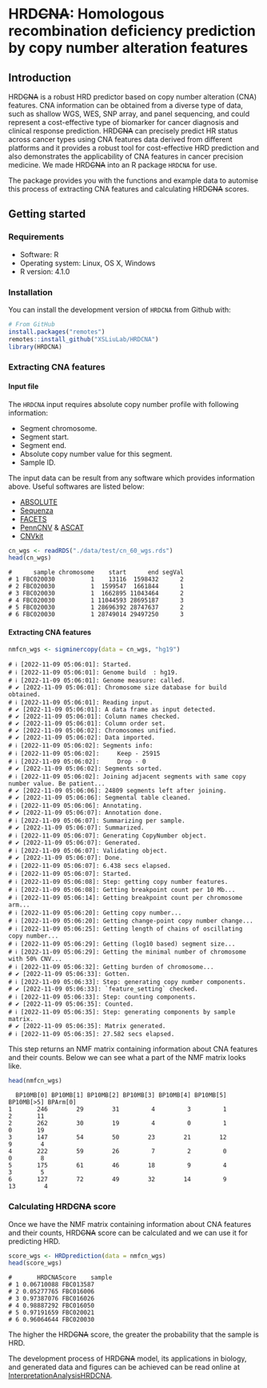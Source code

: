 # HRD~~CNA~~: Homologous recombination deficiency prediction by copy number alteration features

## Introduction

HRD~~CNA~~ is a robust HRD predictor based on copy number alteration (CNA) features. CNA information can be obtained from a diverse type of data, such as shallow WGS, WES, SNP array, and panel sequencing, and could represent a cost-effective type of biomarker for cancer diagnosis and clinical response prediction. HRD~~CNA~~ can precisely predict HR status across cancer types using CNA features data derived from different platforms and it provides a robust tool for cost-effective HRD prediction and also demonstrates the applicability of CNA features in cancer precision medicine. We made HRD~~CNA~~ into an R package `HRDCNA` for use.

The package provides you with the functions and example data to automise this process of extracting CNA features and calculating HRD~~CNA~~ scores.

## Getting started

### Requirements

-   Software: R
-   Operating system: Linux, OS X, Windows
-   R version: 4.1.0

### Installation
You can install the development version of `HRDCNA` from Github with:
``` r
# From GitHub
install.packages("remotes")
remotes::install_github("XSLiuLab/HRDCNA")
library(HRDCNA)
```

### Extracting CNA features

#### Input file
The `HRDCNA` input requires absolute copy number profile with following information:

-   Segment chromosome.
-   Segment start.
-   Segment end.
-   Absolute copy number value for this segment.
-   Sample ID.

The input data can be result from any software which provides information above.
Useful softwares are listed below:

- [ABSOLUTE](https://software.broadinstitute.org/cancer/cga/absolute)
- [Sequenza](https://cran.r-project.org/web/packages/sequenza/index.html)
- [FACETS](https://github.com/mskcc/facets)
- [PennCNV](https://penncnv.openbioinformatics.org/en/latest/) & [ASCAT](https://www.crick.ac.uk/research/labs/peter-van-loo/software)
- [CNVkit](https://github.com/etal/cnvkit)

``` r
cn_wgs <- readRDS("./data/test/cn_60_wgs.rds")
head(cn_wgs)
```
```
#      sample chromosome    start      end segVal
# 1 FBC020030          1    13116  1598432      2
# 2 FBC020030          1  1599547  1661844      1
# 3 FBC020030          1  1662895 11043464      2
# 4 FBC020030          1 11044593 28695187      3
# 5 FBC020030          1 28696392 28747637      2
# 6 FBC020030          1 28749014 29497250      3
```

#### Extracting CNA features
```r
nmfcn_wgs <- sigminercopy(data = cn_wgs, "hg19")
```
```
# ℹ [2022-11-09 05:06:01]: Started.
# ℹ [2022-11-09 05:06:01]: Genome build  : hg19.
# ℹ [2022-11-09 05:06:01]: Genome measure: called.
# ✔ [2022-11-09 05:06:01]: Chromosome size database for build obtained.
# ℹ [2022-11-09 05:06:01]: Reading input.
# ✔ [2022-11-09 05:06:01]: A data frame as input detected.
# ✔ [2022-11-09 05:06:01]: Column names checked.
# ✔ [2022-11-09 05:06:01]: Column order set.
# ✔ [2022-11-09 05:06:02]: Chromosomes unified.
# ✔ [2022-11-09 05:06:02]: Data imported.
# ℹ [2022-11-09 05:06:02]: Segments info:
# ℹ [2022-11-09 05:06:02]:     Keep - 25915
# ℹ [2022-11-09 05:06:02]:     Drop - 0
# ✔ [2022-11-09 05:06:02]: Segments sorted.
# ℹ [2022-11-09 05:06:02]: Joining adjacent segments with same copy number value. Be patient...
# ✔ [2022-11-09 05:06:06]: 24809 segments left after joining.
# ✔ [2022-11-09 05:06:06]: Segmental table cleaned.
# ℹ [2022-11-09 05:06:06]: Annotating.
# ✔ [2022-11-09 05:06:07]: Annotation done.
# ℹ [2022-11-09 05:06:07]: Summarizing per sample.
# ✔ [2022-11-09 05:06:07]: Summarized.
# ℹ [2022-11-09 05:06:07]: Generating CopyNumber object.
# ✔ [2022-11-09 05:06:07]: Generated.
# ℹ [2022-11-09 05:06:07]: Validating object.
# ✔ [2022-11-09 05:06:07]: Done.
# ℹ [2022-11-09 05:06:07]: 6.438 secs elapsed.
# ℹ [2022-11-09 05:06:07]: Started.
# ℹ [2022-11-09 05:06:08]: Step: getting copy number features.
# ℹ [2022-11-09 05:06:08]: Getting breakpoint count per 10 Mb...
# ℹ [2022-11-09 05:06:14]: Getting breakpoint count per chromosome arm...
# ℹ [2022-11-09 05:06:20]: Getting copy number...
# ℹ [2022-11-09 05:06:20]: Getting change-point copy number change...
# ℹ [2022-11-09 05:06:25]: Getting length of chains of oscillating copy number...
# ℹ [2022-11-09 05:06:29]: Getting (log10 based) segment size...
# ℹ [2022-11-09 05:06:29]: Getting the minimal number of chromosome with 50% CNV...
# ℹ [2022-11-09 05:06:32]: Getting burden of chromosome...
# ✔ [2022-11-09 05:06:33]: Gotten.
# ℹ [2022-11-09 05:06:33]: Step: generating copy number components.
# ✔ [2022-11-09 05:06:33]: `feature_setting` checked.
# ℹ [2022-11-09 05:06:33]: Step: counting components.
# ✔ [2022-11-09 05:06:35]: Counted.
# ℹ [2022-11-09 05:06:35]: Step: generating components by sample matrix.
# ✔ [2022-11-09 05:06:35]: Matrix generated.
# ℹ [2022-11-09 05:06:35]: 27.582 secs elapsed.
```

This step returns an NMF matrix containing information about CNA features and their counts. Below we can see what a part of the NMF matrix looks like.
```r
head(nmfcn_wgs)
```
```
  BP10MB[0] BP10MB[1] BP10MB[2] BP10MB[3] BP10MB[4] BP10MB[5] BP10MB[>5] BPArm[0]
1       246        29        31         4         3         1          2       11
2       262        30        19         4         0         1          0       19
3       147        54        50        23        21        12          9        4
4       222        59        26         7         2         0          0        8
5       175        61        46        18         9         4          3        5
6       127        72        49        32        14         9         13        4
```

### Calculating HRD~~CNA~~ score
Once we have the NMF matrix containing information about CNA features and their counts, HRD~~CNA~~ score can be calculated and we can use it for predicting HRD.
```r
score_wgs <- HRDprediction(data = nmfcn_wgs)
head(score_wgs)
```
```
#       HRDCNAScore    sample
# 1 0.06710088 FBC013587
# 2 0.05277765 FBC016006
# 3 0.97387076 FBC016026
# 4 0.98887292 FBC016050
# 5 0.97191659 FBC020021
# 6 0.96064644 FBC020030
```

The higher the HRD~~CNA~~ score, the greater the probability that the sample is HRD.

The development process of HRD~~CNA~~ model, its applications in biology, and generated data and figures can be achieved can be read online at [InterpretationAnalysisHRDCNA](https://github.com/XSLiuLab/InterpretationAnalysisHRDCNA).


